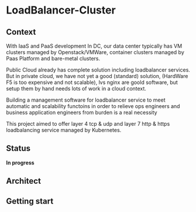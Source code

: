 # LoadBalancer-Cluster

## Context

With IaaS and PaaS development In DC, our data center typically has VM clusters managed by Openstack/VMWare, container clusters managed by Paas Platform and bare-metal clusters. 

Public Cloud already has complete solution including loadbalancer services. But in private cloud, we have not yet a good (standard) solution, (HardWare F5 is too expensive and not scalable), lvs nginx are goold software, but setup them by hand needs lots of work in a cloud context. 

Building a management software for loadbalancer service to meet automatic and scalability functoins in order to relieve ops engineers and business application engineers from burden is a real necessity 

This project aimed to offer layer 4 tcp & udp and layer 7 http & https loadbalancing service managed by Kubernetes.

## Status

**In progress**

## Architect


## Getting start
